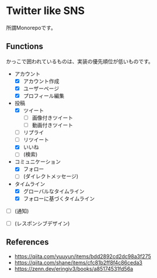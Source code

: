# Twitter like SNS
所謂Monorepoです。


## Functions
かっこで囲われているものは、実装の優先順位が低いものです。

- アカウント
  - [x] アカウント作成
  - [x] ユーザーページ
  - [x] プロフィール編集
- 投稿
  - [x] ツイート
    - [ ] 画像付きツイート
    - [ ] 動画付きツイート
  - [ ] リプライ
  - [ ] リツイート
  - [x] いいね
  - [ ] (検索)
- コミュニケーション
  - [x] フォロー
  - [ ] (ダイレクトメッセージ)
- タイムライン
  - [x] グローバルなタイムライン
  - [x] フォローに基づくタイムライン
- [ ] (通知)
- [ ] (レスポンシブデザイン)


## References
- <https://qiita.com/yuuyun/items/bdd2892cd2dc98a3f275>
- <https://qiita.com/shane/items/cfc81b2ff8f4c86ceda3>
- <https://zenn.dev/eringiv3/books/a85174531fd56a>
